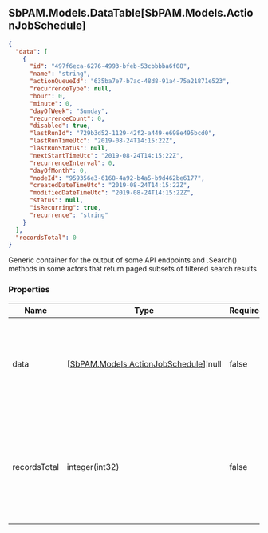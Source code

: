 
<h2 id="tocS_SbPAM.Models.DataTable[SbPAM.Models.ActionJobSchedule]">SbPAM.Models.DataTable[SbPAM.Models.ActionJobSchedule]</h2>

<a id="schemasbpam.models.datatable[sbpam.models.actionjobschedule]"></a>
<a id="schema_SbPAM.Models.DataTable[SbPAM.Models.ActionJobSchedule]"></a>
<a id="tocSsbpam.models.datatable[sbpam.models.actionjobschedule]"></a>
<a id="tocssbpam.models.datatable[sbpam.models.actionjobschedule]"></a>

```json
{
  "data": [
    {
      "id": "497f6eca-6276-4993-bfeb-53cbbbba6f08",
      "name": "string",
      "actionQueueId": "635ba7e7-b7ac-48d8-91a4-75a21871e523",
      "recurrenceType": null,
      "hour": 0,
      "minute": 0,
      "dayOfWeek": "Sunday",
      "recurrenceCount": 0,
      "disabled": true,
      "lastRunId": "729b3d52-1129-42f2-a449-e698e495bcd0",
      "lastRunTimeUtc": "2019-08-24T14:15:22Z",
      "lastRunStatus": null,
      "nextStartTimeUtc": "2019-08-24T14:15:22Z",
      "recurrenceInterval": 0,
      "dayOfMonth": 0,
      "nodeId": "959356e3-6168-4a92-b4a5-b9d462be6177",
      "createdDateTimeUtc": "2019-08-24T14:15:22Z",
      "modifiedDateTimeUtc": "2019-08-24T14:15:22Z",
      "status": null,
      "isRecurring": true,
      "recurrence": "string"
    }
  ],
  "recordsTotal": 0
}

```

Generic container for the output of some API endpoints and .Search() 
methods in some actors that return paged subsets of filtered search results

### Properties

|Name|Type|Required|Restrictions|Description|
|---|---|---|---|---|
|data|[[SbPAM.Models.ActionJobSchedule](../Models/sbpam.models.actionjobschedule.md)]¦null|false|none|A subset of the filtered, sorted, and paged (e.g., rows 30 - 39 of <br>589 found) search results|
|recordsTotal|integer(int32)|false|none|What is the total count of search results that .DataRows may only <br>be a paged subset of (e.g., rows 30 - 39 of 589 found)|


